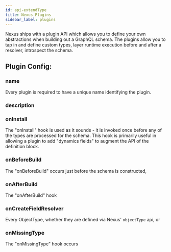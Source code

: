 ```yaml
---
id: api-extendType
title: Nexus Plugins
sidebar_label: plugins
---
```


Nexus ships with a plugin API which allows you to define your own abstractions when building out a GraphQL schema. The plugins allow you to tap in and define custom types, layer runtime execution before and after a resolver, introspect the schema.

## Plugin Config:

### name

Every plugin is required to have a unique name identifying the plugin.

### description

### onInstall

The "onInstall" hook is used as it sounds - it is invoked once before any of the types are processed for the schema. This hook is primarily useful in allowing a plugin to add "dynamics fields" to augment the API of the definition block.

### onBeforeBuild

The "onBeforeBuild" occurs just before the schema is constructed,

### onAfterBuild

The "onAfterBuild" hook

### onCreateFieldResolver

Every ObjectType, whether they are defined via Nexus' `objectType` api, or

###

### onMissingType

The "onMissingType" hook occurs
